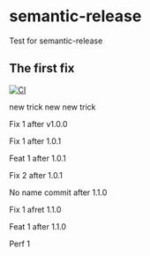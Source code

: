 # semantic-release
Test for semantic-release

## The first fix


[![CI](https://github.com/shampoon/semantic-release/actions/workflows/action.yml/badge.svg)](https://github.com/shampoon/semantic-release/actions/workflows/action.yml)


new trick
new new trick

Fix 1 after v1.0.0

Fix 1 after 1.0.1

Feat 1 after 1.0.1 

Fix 2 after 1.0.1

No name commit after 1.1.0

Fix 1 afret 1.1.0

Feat 1 after 1.1.0

Perf 1 
